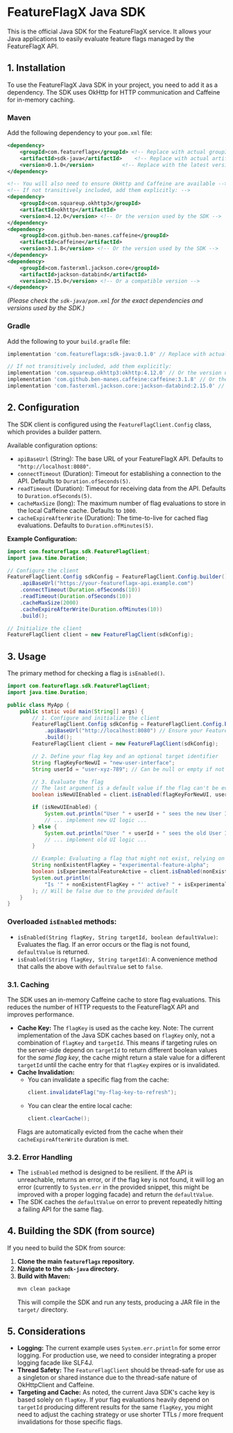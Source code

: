 # FeatureFlagX Java SDK

This is the official Java SDK for the FeatureFlagX service. It allows your Java applications to easily evaluate feature flags managed by the FeatureFlagX API.

## 1. Installation

To use the FeatureFlagX Java SDK in your project, you need to add it as a dependency. The SDK uses OkHttp for HTTP communication and Caffeine for in-memory caching.

### Maven

Add the following dependency to your `pom.xml` file:

```xml
<dependency>
    <groupId>com.featureflagx</groupId> <!-- Replace with actual groupId if different -->
    <artifactId>sdk-java</artifactId>    <!-- Replace with actual artifactId if different -->
    <version>0.1.0</version>         <!-- Replace with the latest version -->
</dependency>

<!-- You will also need to ensure OkHttp and Caffeine are available -->
<!-- If not transitively included, add them explicitly: -->
<dependency>
    <groupId>com.squareup.okhttp3</groupId>
    <artifactId>okhttp</artifactId>
    <version>4.12.0</version> <!-- Or the version used by the SDK -->
</dependency>
<dependency>
    <groupId>com.github.ben-manes.caffeine</groupId>
    <artifactId>caffeine</artifactId>
    <version>3.1.8</version> <!-- Or the version used by the SDK -->
</dependency>
<dependency>
    <groupId>com.fasterxml.jackson.core</groupId>
    <artifactId>jackson-databind</artifactId>
    <version>2.15.0</version> <!-- Or a compatible version -->
</dependency>
```

*(Please check the `sdk-java/pom.xml` for the exact dependencies and versions used by the SDK.)*

### Gradle

Add the following to your `build.gradle` file:

```gradle
implementation 'com.featureflagx:sdk-java:0.1.0' // Replace with actual coordinates and version

// If not transitively included, add them explicitly:
implementation 'com.squareup.okhttp3:okhttp:4.12.0' // Or the version used by the SDK
implementation 'com.github.ben-manes.caffeine:caffeine:3.1.8' // Or the version used by the SDK
implementation 'com.fasterxml.jackson.core:jackson-databind:2.15.0' // Or a compatible version
```

## 2. Configuration

The SDK client is configured using the `FeatureFlagClient.Config` class, which provides a builder pattern.

Available configuration options:

-   `apiBaseUrl` (String): The base URL of your FeatureFlagX API. Defaults to `"http://localhost:8080"`.
-   `connectTimeout` (Duration): Timeout for establishing a connection to the API. Defaults to `Duration.ofSeconds(5)`.
-   `readTimeout` (Duration): Timeout for receiving data from the API. Defaults to `Duration.ofSeconds(5)`.
-   `cacheMaxSize` (long): The maximum number of flag evaluations to store in the local Caffeine cache. Defaults to `1000`.
-   `cacheExpireAfterWrite` (Duration): The time-to-live for cached flag evaluations. Defaults to `Duration.ofMinutes(5)`.

**Example Configuration:**

```java
import com.featureflagx.sdk.FeatureFlagClient;
import java.time.Duration;

// Configure the client
FeatureFlagClient.Config sdkConfig = FeatureFlagClient.Config.builder()
    .apiBaseUrl("https://your-featureflagx-api.example.com")
    .connectTimeout(Duration.ofSeconds(10))
    .readTimeout(Duration.ofSeconds(10))
    .cacheMaxSize(2000)
    .cacheExpireAfterWrite(Duration.ofMinutes(10))
    .build();

// Initialize the client
FeatureFlagClient client = new FeatureFlagClient(sdkConfig);
```

## 3. Usage

The primary method for checking a flag is `isEnabled()`.

```java
import com.featureflagx.sdk.FeatureFlagClient;
import java.time.Duration;

public class MyApp {
    public static void main(String[] args) {
        // 1. Configure and initialize the client
        FeatureFlagClient.Config sdkConfig = FeatureFlagClient.Config.builder()
            .apiBaseUrl("http://localhost:8080") // Ensure your FeatureFlagX API is running here
            .build();
        FeatureFlagClient client = new FeatureFlagClient(sdkConfig);

        // 2. Define your flag key and an optional target identifier
        String flagKeyForNewUI = "new-user-interface";
        String userId = "user-xyz-789"; // Can be null or empty if not used for targeting

        // 3. Evaluate the flag
        // The last argument is a default value if the flag can't be evaluated or is not found.
        boolean isNewUIEnabled = client.isEnabled(flagKeyForNewUI, userId, false);

        if (isNewUIEnabled) {
            System.out.println("User " + userId + " sees the new User Interface!");
            // ... implement new UI logic ...
        } else {
            System.out.println("User " + userId + " sees the old User Interface.");
            // ... implement old UI logic ...
        }

        // Example: Evaluating a flag that might not exist, relying on the default value
        String nonExistentFlagKey = "experimental-feature-alpha";
        boolean isExperimentalFeatureActive = client.isEnabled(nonExistentFlagKey, null, false);
        System.out.println(
            "Is '" + nonExistentFlagKey + "' active? " + isExperimentalFeatureActive
        ); // Will be false due to the provided default
    }
}
```

### Overloaded `isEnabled` methods:

-   `isEnabled(String flagKey, String targetId, boolean defaultValue)`: Evaluates the flag. If an error occurs or the flag is not found, `defaultValue` is returned.
-   `isEnabled(String flagKey, String targetId)`: A convenience method that calls the above with `defaultValue` set to `false`.

### 3.1. Caching

The SDK uses an in-memory Caffeine cache to store flag evaluations. This reduces the number of HTTP requests to the FeatureFlagX API and improves performance.

-   **Cache Key:** The `flagKey` is used as the cache key. Note: The current implementation of the Java SDK caches based on `flagKey` only, not a combination of `flagKey` and `targetId`. This means if targeting rules on the server-side depend on `targetId` to return different boolean values for the *same flag key*, the cache might return a stale value for a different `targetId` until the cache entry for that `flagKey` expires or is invalidated.
-   **Cache Invalidation:**
    -   You can invalidate a specific flag from the cache:
        ```java
        client.invalidateFlag("my-flag-key-to-refresh");
        ```
    -   You can clear the entire local cache:
        ```java
        client.clearCache();
        ```
    Flags are automatically evicted from the cache when their `cacheExpireAfterWrite` duration is met.

### 3.2. Error Handling

-   The `isEnabled` method is designed to be resilient. If the API is unreachable, returns an error, or if the flag key is not found, it will log an error (currently to `System.err` in the provided snippet, this might be improved with a proper logging facade) and return the `defaultValue`.
-   The SDK caches the `defaultValue` on error to prevent repeatedly hitting a failing API for the same flag.

## 4. Building the SDK (from source)

If you need to build the SDK from source:

1.  **Clone the main `featureflagx` repository.**
2.  **Navigate to the `sdk-java` directory.**
3.  **Build with Maven:**
    ```bash
    mvn clean package
    ```
    This will compile the SDK and run any tests, producing a JAR file in the `target/` directory.

## 5. Considerations

-   **Logging:** The current example uses `System.err.println` for some error logging. For production use, we need to consider integrating a proper logging facade like SLF4J.
-   **Thread Safety:** The `FeatureFlagClient` should be thread-safe for use as a singleton or shared instance due to the thread-safe nature of OkHttpClient and Caffeine.
-   **Targeting and Cache:** As noted, the current Java SDK's cache key is based solely on `flagKey`. If your flag evaluations heavily depend on `targetId` producing different results for the same `flagKey`, you might need to adjust the caching strategy or use shorter TTLs / more frequent invalidations for those specific flags.


